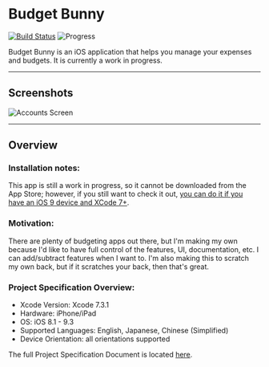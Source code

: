 # Budget Bunny

[![Build Status](https://travis-ci.org/kieferyap/budget-bunny.svg?branch=master)](https://travis-ci.org/kieferyap/budget-bunny) ![Progress](http://progressed.io/bar/25?title=Progress)  

Budget Bunny is an iOS application that helps you manage your expenses and budgets. It is currently a work in progress.

----------------------- 

## Screenshots

![Accounts Screen](https://github.com/kieferyap/budget-bunny/blob/develop/BudgetBunny/Documents/images/accounts-usecase.gif "Accounts Screen")

-----------------------

## Overview

### Installation notes:

This app is still a work in progress, so it cannot be downloaded from the App Store; however, if you still want to check it out, [you can do it if you have an iOS 9 device and XCode 7+](http://bouk.co/blog/sideload-iphone/). 

### Motivation:

There are plenty of budgeting apps out there, but I'm making my own because I'd like to have full control of the features, UI, documentation, etc. I can add/subtract features when I want to. I'm also making this to scratch my own back, but if it scratches your back, then that's great.

### Project Specification Overview:

- Xcode Version: Xcode 7.3.1
- Hardware: iPhone/iPad
- OS: iOS 8.1 - 9.3
- Supported Languages: English, Japanese, Chinese (Simplified)
- Device Orientation: all orientations supported

The full Project Specification Document is located [here](https://github.com/kieferyap/budget-bunny/blob/develop/BudgetBunny/Documents/budget-bunny.pdf).